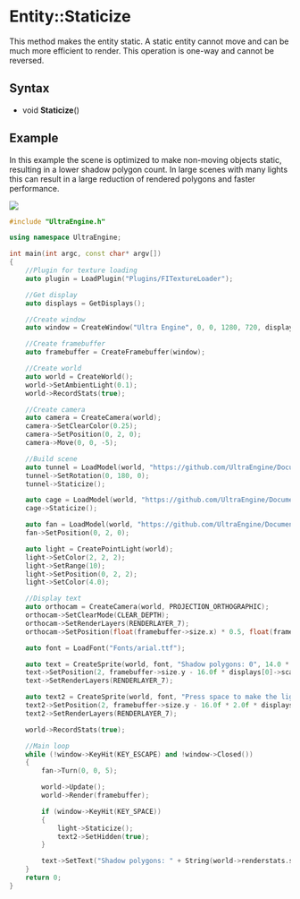 # Entity::Staticize

This method makes the entity static. A static entity cannot move and can be much more efficient to render. This operation is one-way and cannot be reversed.

## Syntax

- void **Staticize**()

## Example

In this example the scene is optimized to make non-moving objects static, resulting in a lower shadow polygon count. In large scenes with many lights this can result in a large reduction of rendered polygons and faster performance.

![](https://github.com/UltraEngine/Documentation/raw/master/Images/API_Entity_MakeStatic.gif)

```c++
#include "UltraEngine.h"

using namespace UltraEngine;

int main(int argc, const char* argv[])
{
    //Plugin for texture loading
    auto plugin = LoadPlugin("Plugins/FITextureLoader");

    //Get display
    auto displays = GetDisplays();

    //Create window
    auto window = CreateWindow("Ultra Engine", 0, 0, 1280, 720, displays[0], WINDOW_TITLEBAR | WINDOW_CENTER);

    //Create framebuffer
    auto framebuffer = CreateFramebuffer(window);

    //Create world
    auto world = CreateWorld();
    world->SetAmbientLight(0.1);
    world->RecordStats(true);

    //Create camera
    auto camera = CreateCamera(world);
    camera->SetClearColor(0.25);
    camera->SetPosition(0, 2, 0);
    camera->Move(0, 0, -5);

    //Build scene
    auto tunnel = LoadModel(world, "https://github.com/UltraEngine/Documentation/raw/master/Assets/Models/Underground/tunnel_t.glb");
    tunnel->SetRotation(0, 180, 0);
    tunnel->Staticize();

    auto cage = LoadModel(world, "https://github.com/UltraEngine/Documentation/raw/master/Assets/Models/Underground/fancage.glb");
    cage->Staticize();

    auto fan = LoadModel(world, "https://github.com/UltraEngine/Documentation/raw/master/Assets/Models/Underground/fanblades.glb");
    fan->SetPosition(0, 2, 0);

    auto light = CreatePointLight(world);
    light->SetColor(2, 2, 2);
    light->SetRange(10);
    light->SetPosition(0, 2, 2);
    light->SetColor(4.0);

    //Display text
    auto orthocam = CreateCamera(world, PROJECTION_ORTHOGRAPHIC);
    orthocam->SetClearMode(CLEAR_DEPTH);
    orthocam->SetRenderLayers(RENDERLAYER_7);
    orthocam->SetPosition(float(framebuffer->size.x) * 0.5, float(framebuffer->size.y) * 0.5f);

    auto font = LoadFont("Fonts/arial.ttf");

    auto text = CreateSprite(world, font, "Shadow polygons: 0", 14.0 * displays[0]->scale);
    text->SetPosition(2, framebuffer->size.y - 16.0f * displays[0]->scale);
    text->SetRenderLayers(RENDERLAYER_7);

    auto text2 = CreateSprite(world, font, "Press space to make the light static.", 14.0 * displays[0]->scale);
    text2->SetPosition(2, framebuffer->size.y - 16.0f * 2.0f * displays[0]->scale);
    text2->SetRenderLayers(RENDERLAYER_7);

    world->RecordStats(true);

    //Main loop
    while (!window->KeyHit(KEY_ESCAPE) and !window->Closed())
    {
        fan->Turn(0, 0, 5);

        world->Update();
        world->Render(framebuffer);

        if (window->KeyHit(KEY_SPACE))
        {
            light->Staticize();
            text2->SetHidden(true);
        }

        text->SetText("Shadow polygons: " + String(world->renderstats.shadowpolygons));
    }
    return 0;
}
```
